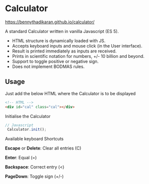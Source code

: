 # Calculator

https://bennythadikaran.github.io/calculator/

A standard Calculator written in vanilla Javascript (ES 5).

- HTML structure is dynamically loaded with JS.
- Accepts keyboard inputs and mouse click (in the User interface).
- Result is printed immediately as inputs are received.
- Prints in scientific notation for numbers, +/- 10 billion and beyond.
- Support to toggle positive or negative sign.
- Does not implement BODMAS rules.

## Usage

Just add the below HTML where the Calculator is to be displayed
```HTML
<!-- HTML -->
<div id="cal" class="cal"></div>
```

Initialise the Calculator
```Javascript
// Javascript
 Calculator.init();
```

Available keyboard Shortcuts

__Escape__ or __Delete__: Clear all entries (C)

__Enter__: Equal (=)

__Backspace__: Correct entry (<)

__PageDown__: Toggle sign (+/-)
